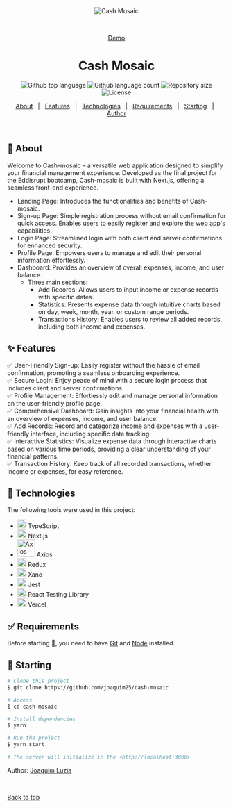 <div align="center" id="top"> 
  <img src="./.github/app.gif" alt="Cash Mosaic" />

  &#xa0;

  <a target="_blank" href="https://cash-mosaic-flame.vercel.app/">Demo</a>
</div>

<h1 align="center">Cash Mosaic</h1>

<p align="center">
  <img alt="Github top language" src="https://img.shields.io/github/languages/top/joaquim25/cash-mosaic?color=56BEB8">

  <img alt="Github language count" src="https://img.shields.io/github/languages/count/joaquim25/cash-mosaic?color=56BEB8">

  <img alt="Repository size" src="https://img.shields.io/github/repo-size/joaquim25/cash-mosaic?color=56BEB8">

  <img alt="License" src="https://img.shields.io/github/license/joaquim25/cash-mosaic?color=56BEB8">
</p>

<p align="center">
  <a href="#dart-about">About</a> &#xa0; | &#xa0; 
  <a href="#sparkles-features">Features</a> &#xa0; | &#xa0;
  <a href="#rocket-technologies">Technologies</a> &#xa0; | &#xa0;
  <a href="#white_check_mark-requirements">Requirements</a> &#xa0; | &#xa0;
  <a href="#checkered_flag-starting">Starting</a> &#xa0; | &#xa0;
  <a href="https://github.com/joaquim25" target="_blank">Author</a>
</p>

<br>

## :dart: About ##

Welcome to Cash-mosaic – a versatile web application designed to simplify your financial management experience. Developed as the final project for the Eddisrupt bootcamp, Cash-mosaic is built with Next.js, offering a seamless front-end experience.

- Landing Page: Introduces the functionalities and benefits of Cash-mosaic.
- Sign-up Page: Simple registration process without email confirmation for quick access. Enables users to easily register and explore the web app's capabilities.
- Login Page: Streamlined login with both client and server confirmations for enhanced security.
- Profile Page: Empowers users to manage and edit their personal information effortlessly.
- Dashboard: Provides an overview of overall expenses, income, and user balance.
	- Three main sections:
		- Add Records: Allows users to input income or expense records with specific dates.
		- Statistics: Presents expense data through intuitive charts based on day, week, month, year, or custom range periods.
		- Transactions History: Enables users to review all added records, including both income and expenses.

## :sparkles: Features ##

✅ User-Friendly Sign-up: Easily register without the hassle of email confirmation, promoting a seamless onboarding experience. <br>
✅ Secure Login: Enjoy peace of mind with a secure login process that includes client and server confirmations. <br>
✅ Profile Management: Effortlessly edit and manage personal information on the user-friendly profile page. <br>
✅ Comprehensive Dashboard: Gain insights into your financial health with an overview of expenses, income, and user balance. <br>
✅ Add Records: Record and categorize income and expenses with a user-friendly interface, including specific date tracking. <br>
✅ Interactive Statistics: Visualize expense data through interactive charts based on various time periods, providing a clear understanding of your financial patterns. <br>
✅ Transaction History: Keep track of all recorded transactions, whether income or expenses, for easy reference. <br>


## :rocket: Technologies ##
<div align="center">

</div>

The following tools were used in this project:
- [<img width="20" src="https://user-images.githubusercontent.com/25181517/183890598-19a0ac2d-e88a-4005-a8df-1ee36782fde1.png" alt="TypeScript" title="TypeScript"/>](https://www.typescriptlang.org/) TypeScript
- [<img width="20" src="https://github.com/marwin1991/profile-technology-icons/assets/136815194/5f8c622c-c217-4649-b0a9-7e0ee24bd704" alt="Next.js" title="Next.js"/>](https://nextjs.org/) Next.js
- [<img width="40" src="https://seeklogo.com/images/A/axios-logo-CDDCBC8E4A-seeklogo.com.png" alt="Axios" title="Axios"/>](https://axios-http.com/) Axios
- [<img width="20" src="https://user-images.githubusercontent.com/25181517/187896150-cc1dcb12-d490-445c-8e4d-1275cd2388d6.png" alt="Redux" title="Redux"/>](https://redux.js.org/) Redux
- [<img width="20" src="https://assets-global.website-files.com/6145a64d8a08a13f1a8040f7/62ac59c910a24f76bbede71f_xx.png" alt="Xano" title="Xano"/>](https://www.xano.com/) Xano
- [<img width="20" src="https://user-images.githubusercontent.com/25181517/187955005-f4ca6f1a-e727-497b-b81b-93fb9726268e.png" alt="Jest" title="Jest"/>](https://jestjs.io/) Jest
- [<img width="20" src="https://testing-library.com/img/octopus-64x64.png" alt="React Testing Library" title="React Testing Library"/>](https://testing-library.com/) React Testing Library
- [<img width="20" src="https://seeklogo.com/images/V/vercel-logo-F748E39008-seeklogo.com.png" alt="Vercel" title="Vercel"/>](https://vercel.com/) Vercel

## :white_check_mark: Requirements ##

Before starting :checkered_flag:, you need to have [Git](https://git-scm.com) and [Node](https://nodejs.org/en/) installed.

## :checkered_flag: Starting ##

```bash
# Clone this project
$ git clone https://github.com/joaquim25/cash-mosaic

# Access
$ cd cash-mosaic

# Install dependencies
$ yarn

# Run the project
$ yarn start

# The server will initialize in the <http://localhost:3000>
```

Author: <a href="https://github.com/joaquim25" target="_blank">Joaquim Luzia</a>

&#xa0;

<a href="#top">Back to top</a>
